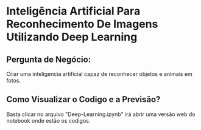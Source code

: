 # Inteligência Artificial Para Reconhecimento De Imagens Utilizando Deep Learning

## Pergunta de Negócio:
Criar uma inteligencia artificial capaz de reconhecer objetos e animais em fotos.

## Como Visualizar o Codigo e a Previsão?
Basta clicar no arquivo "Deep-Learning.ipynb" irá abrir uma versão web do notebook onde estão os codigos.
